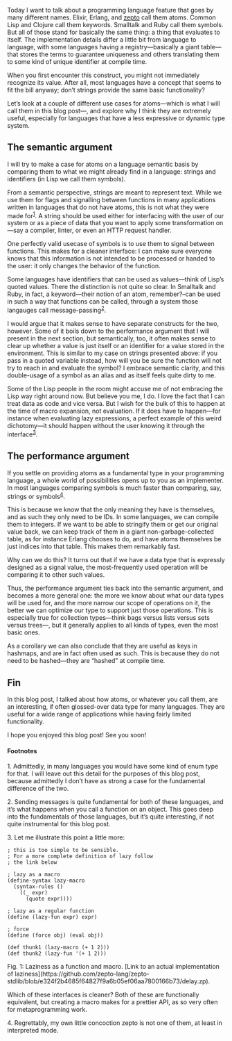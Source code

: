 Today I want to talk about a programming language feature that goes by many
different names. Elixir, Erlang, and [zepto](http://github.com/zepto-lang/zepto)
call them atoms. Common Lisp and Clojure call them keywords. Smalltalk and Ruby
call them symbols. But all of those stand for basically the same thing: a thing
that evaluates to itself. The implementation details differ a little bit from
language to language, with some languages having a registry—basically a giant
table—that stores the terms to guarantee uniqueness and others translating them
to some kind of unique identifier at compile time.

When you first encounter this construct, you might not immediately recognize its
value. After all, most languages have a concept that seems to fit the bill
anyway; don’t strings provide the same basic functionality?

Let’s look at a couple of different use cases for atoms—which is what I will
call them in this blog post—, and explore why I think they are extremely useful,
especially for languages that have a less expressive or dynamic type system.

## The semantic argument

I will try to make a case for atoms on a language semantic basis by comparing them
to what we might already find in a language: strings and identifiers (in Lisp we
call them symbols).

From a semantic perspective, strings are meant to represent text. While we use
them for flags and signalling between functions in many applications written in
languages that do not have atoms, this is not what they were made for<sup><a href="#1">1</a></sup>.
A string should be used either for interfacing with the user of our system or as
a piece of data that you want to apply some transformation on—say a compiler,
linter, or even an HTTP request handler.

One perfectly valid usecase of symbols is to use them to signal between
functions. This makes for a cleaner interface: I can make sure everyone knows
that this information is not intended to be processed or handed to the user: it
only changes the behavior of the function.

Some languages have identifiers that can be used as values—think of Lisp’s
quoted values. There the distinction is not quite so clear. In Smalltalk and
Ruby, in fact, a keyword—their notion of an atom, remember?–can be used in such
a way that functions can be called, through a system those langauges call
message-passing<sup><a href="#2">2</a></sup>.

I would argue that it makes sense to have separate constructs for the two,
however. Some of it boils down to the performance argument that I will present
in the next section, but semantically, too, it often makes sense to clear up
whether a value is just itself or an identifier for a value stored in the
environment. This is similar to my case on strings presented above: if you pass
in a quoted variable instead, how will you be sure the function will not try to
reach in and evaluate the symbol? I embrace semantic clarity, and this
double-usage of a symbol as an alias and as itself feels quite dirty to me.

Some of the Lisp people in the room might accuse me of not embracing the Lisp
way right around now. But believe you me, I do. I love the fact that I can
treat data as code and vice versa. But I wish for the bulk of this to happen at
the time of macro expansion, not evaluation. If it does have to happen—for
instance when evaluating lazy expressions, a perfect example of this weird
dichotomy—it should happen without the user knowing it through the
interface<sup><a href="#3">3</a></sup>.

## The performance argument

If you settle on providing atoms as a fundamental type in your programming
language, a whole world of possibilities opens up to you as an implementer. In most
languages comparing symbols is much faster than comparing, say, strings or
symbols<sup><a href="#4">4</a></sup>.

This is because we know that the only meaning they have is themselves, and as
such they only need to be IDs. In some languages, we can compile them to
integers. If we want to be able to stringify them or get our original value
back, we can keep track of them in a giant non-garbage-collected table, as
for instance Erlang chooses to do, and have atoms themselves be just indices
into that table. This makes them remarkably fast.

Why can we do this? It turns out that if we have a data type that is expressly
designed as a signal value, the most-frequently used operation will be comparing
it to other such values.

Thus, the performance argument ties back into the semantic argument, and becomes
a more general one: the more we know about what our data types will be used for,
and the more narrow our scope of operations on it, the better we can optimize our
type to support just those operations. This is especially true for collection
types—think bags versus lists versus sets versus trees—, but it generally
applies to all kinds of types, even the most basic ones.

As a corollary we can also conclude that they are useful as keys in hashmaps,
and are in fact often used as such. This is because they do not need to be
hashed—they are “hashed” at compile time.

## Fin

In this blog post, I talked about how atoms, or whatever you call them, are an
interesting, if often glossed-over data type for many languages. They are useful
for a wide range of applications while having fairly limited functionality.

I hope you enjoyed this blog post! See you soon!

#### Footnotes

<span id="1">1.</span> Admittedly, in many languages you would have some kind
                       of enum type for that. I will leave out this detail for
                       the purposes of this blog post, because admittedly I
                       don’t have as strong a case for the fundamental
                       difference of the two.

<span id="2">2.</span> Sending messages is quite fundamental for both of these
                       languages, and it’s what happens when you call a function
                       on an object. This goes deep into the fundamentals of
                       those languages, but it’s quite interesting, if not quite
                       instrumental for this blog post.

<span id="3">3.</span> Let me illustrate this point a little more:

```
; this is too simple to be sensible.
; For a more complete definition of lazy follow
; the link below

; lazy as a macro
(define-syntax lazy-macro
  (syntax-rules ()
    ((_ expr)
      (quote expr))))

; lazy as a regular function
(define (lazy-fun expr) expr)

; force
(define (force obj) (eval obj))

(def thunk1 (lazy-macro (+ 1 2)))
(def thunk2 (lazy-fun '(+ 1 2)))
```
<div class="figure-label">
  Fig. 1: Laziness as a function and macro. [Link to an actual implementation
  of laziness](https://github.com/zepto-lang/zepto-stdlib/blob/e324f2b4685f64827f9a6b05ef06aa7800166b73/delay.zp).
</div>

Which of these interfaces is cleaner? Both of these are functionally equivalent,
but creating a macro makes for a prettier API, as so very often for
metaprogramming work.

<span id="4">4.</span> Regrettably, my own little concoction zepto is not one
                       of them, at least in interpreted mode.
